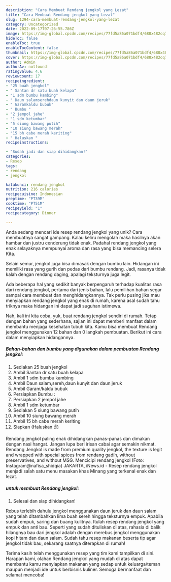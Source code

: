 ```yaml
---
description: "Cara Membuat Rendang jengkol yang Lezat"
title: "Cara Membuat Rendang jengkol yang Lezat"
slug: 1294-cara-membuat-rendang-jengkol-yang-lezat
category: Uncategorized
date: 2022-09-17T07:26:55.786Z
image: https://img-global.cpcdn.com/recipes/77fd5a86a071bdf4/680x482cq70/rendang-jengkol-foto-resep-utama.jpg
hideToc: false
enableToc: true
enableTocContent: false
thumbnail: https://img-global.cpcdn.com/recipes/77fd5a86a071bdf4/680x482cq70/rendang-jengkol-foto-resep-utama.jpg
cover: https://img-global.cpcdn.com/recipes/77fd5a86a071bdf4/680x482cq70/rendang-jengkol-foto-resep-utama.jpg
author: Admin
authorAv: notfound
ratingvalue: 4.6
reviewcount: 17
recipeingredient:
- "25 buah jengkol"
- " Santan dr satu buah kelapa"
- "1 sdm bumbu kambing"
- " Daun salamserehdaun kunyit dan daun jeruk"
- " Garamkaldu bubuk"
- " Bumbu "
- "2 jempol jahe"
- "1 sdm ketumbar"
- "5 siung bawang putih"
- "10 siung bawang merah"
- "15 bh cabe merah keriting"
- " Haluskan "
recipeinstructions:

- "Sudah jadi dan siap dihidangkan!"
categories:
- Resep
tags:
- rendang
- jengkol

katakunci: rendang jengkol 
nutrition: 216 calories
recipecuisine: Indonesian
preptime: "PT39M"
cooktime: "PT51M"
recipeyield: "1"
recipecategory: Dinner

---
```





Anda sedang mencari ide resep rendang jengkol yang unik? Cara membuatnya sangat gampang. Kalau keliru mengolah maka hasilnya akan hambar dan justru cenderung tidak enak. Padahal rendang jengkol yang enak selayaknya mempunyai aroma dan rasa yang bisa memancing selera Kita.





Selain semur, jengkol juga bisa dimasak dengan bumbu lain. Hidangan ini memiliki rasa yang gurih dan pedas dari bumbu rendang. Jadi, rasanya tidak kalah dengan rendang daging, apalagi teksturnya juga legit.

Ada beberapa hal yang sedikit banyak berpengaruh terhadap kualitas rasa dari rendang jengkol, pertama dari jenis bahan, lalu pemilihan bahan segar sampai cara membuat dan menghidangkannya. Tak perlu pusing jika mau menyiapkan rendang jengkol yang enak di rumah, karena asal sudah tahu triknya maka hidangan ini dapat jadi suguhan istimewa.






Nah, kali ini kita coba, yuk, buat rendang jengkol sendiri di rumah. Tetap dengan bahan yang sederhana, sajian ini dapat memberi manfaat dalam membantu menjaga kesehatan tubuh kita. Kamu bisa membuat Rendang jengkol menggunakan 12 bahan dan 0 langkah pembuatan. Berikut ini cara dalam menyiapkan hidangannya.

<!--inarticleads1-->

##### Bahan-bahan dan bumbu yang digunakan dalam pembuatan Rendang jengkol:

1. Sediakan 25 buah jengkol
1. Ambil  Santan dr satu buah kelapa
1. Ambil 1 sdm bumbu kambing
1. Ambil  Daun salam,sereh,daun kunyit dan daun jeruk
1. Ambil  Garam/kaldu bubuk
1. Persiapkan  Bumbu :
1. Persiapkan 2 jempol jahe
1. Ambil 1 sdm ketumbar
1. Sediakan 5 siung bawang putih
1. Ambil 10 siung bawang merah
1. Ambil 15 bh cabe merah keriting
1. Siapkan  (Haluskan ☝)


Rendang jengkol paling enak dihidangkan panas-panas dan dimakan dengan nasi hangat. Jangan lupa beri irisan cabai agar semakin nikmat. Rendang Jengkol is made from premium quality jengkol, the texture is legit and wrapped with special spices from rendang gadih, without preservatives, and without MSG. Mencicipi rendang jengkol (Foto: Instagram@nafisa_shidqia) JAKARTA, iNews.id - Resep rendang jengkol menjadi salah satu menu masakan khas Minang yang terkenal enak dan lezat. 

<!--inarticleads2-->

#####  untuk membuat Rendang jengkol:


1. Selesai dan siap dihidangkan!

Rebus terlebih dahulu jengkol menggunakan daun jeruk dan daun salam yang telah ditambahkan lima buah sereh hingga teksturnya empuk. Apabila sudah empuk, saring dan buang kulitnya. Itulah resep rendang jengkol yang empuk dan anti bau. Seperti yang sudah dituliskan di atas, rahasia di balik hilangnya bau dari jengkol adalah dengan merebus jengkol menggunakan kopi hitam dan daun salam. Sudah tahu resep makanan beserta tip agar jengkol tidak bau, sekarang saatnya diterapkan di rumah! 

Terima kasih telah menggunakan resep yang tim kami tampilkan di sini. Harapan kami, olahan Rendang jengkol yang mudah di atas dapat membantu kamu menyiapkan makanan yang sedap untuk keluarga/teman maupun menjadi ide untuk berbisnis kuliner. Semoga bermanfaat dan selamat mencoba!
